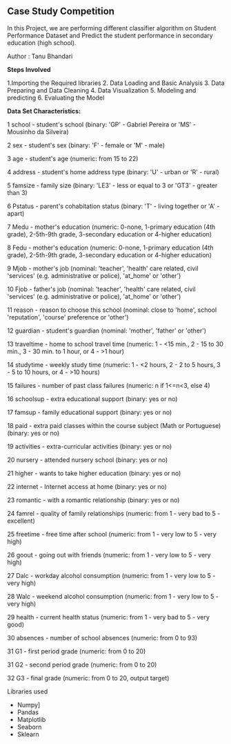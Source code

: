 ## Case Study Competition

In this Project, we are performing different classifier algorithm on Student Performance Dataset and Predict the student performance in secondary education (high school).

Author : Tanu Bhandari

**Steps Involved**

1.Importing the Required libraries
2. Data Loading and Basic Analysis 
3. Data Preparing and Data Cleaning
4. Data Visualization
5. Modeling and predicting
6. Evaluating the Model



**Data Set Characteristics:**

 1 school - student's school (binary: 'GP' - Gabriel Pereira or 'MS' - Mousinho da Silveira)
 
 2 sex - student's sex (binary: 'F' - female or 'M' - male)
 
 3 age - student's age (numeric: from 15 to 22)
 
 4 address - student's home address type (binary: 'U' - urban or 'R' - rural)
 
 5 famsize - family size (binary: 'LE3' - less or equal to 3 or 'GT3' - greater than 3)
 
 6 Pstatus - parent's cohabitation status (binary: 'T' - living together or 'A' - apart)
 
 7 Medu - mother's education (numeric: 0-none, 1-primary education (4th grade), 2-5th-9th grade, 3-secondary education or 4-higher 
    education)
    
 8 Fedu - mother's education (numeric: 0-none, 1-primary education (4th grade), 2-5th-9th grade, 3-secondary education or 4-higher 
    education)
    
 9 Mjob - mother's job (nominal: 'teacher', 'health' care related, civil 'services' (e.g. administrative or police), 'at_home' or 'other')
 
 10 Fjob - father's job (nominal: 'teacher', 'health' care related, civil 'services' (e.g. administrative or police), 'at_home' or 'other')
 
 11 reason - reason to choose this school (nominal: close to 'home', school 'reputation', 'course' preference or 'other')
 
 12 guardian - student's guardian (nominal: 'mother', 'father' or 'other')
 
 13 traveltime - home to school travel time (numeric: 1 - <15 min., 2 - 15 to 30 min., 3 - 30 min. to 1 hour, or 4 - >1 hour)
 
 14 studytime - weekly study time (numeric: 1 - <2 hours, 2 - 2 to 5 hours, 3 - 5 to 10 hours, or 4 - >10 hours)
 
 15 failures - number of past class failures (numeric: n if 1<=n<3, else 4)
 
 16 schoolsup - extra educational support (binary: yes or no)
 
 17 famsup - family educational support (binary: yes or no)
 
 18 paid - extra paid classes within the course subject (Math or Portuguese) (binary: yes or no)
 
 19 activities - extra-curricular activities (binary: yes or no)
 
 20 nursery - attended nursery school (binary: yes or no)
 
 21 higher - wants to take higher education (binary: yes or no)
 
 22 internet - Internet access at home (binary: yes or no)
 
 23 romantic - with a romantic relationship (binary: yes or no)
 
 24 famrel - quality of family relationships (numeric: from 1 - very bad to 5 - excellent)
 
 25 freetime - free time after school (numeric: from 1 - very low to 5 - very high)
 
 26 goout - going out with friends (numeric: from 1 - very low to 5 - very high)
 
 27 Dalc - workday alcohol consumption (numeric: from 1 - very low to 5 - very high)
 
 28 Walc - weekend alcohol consumption (numeric: from 1 - very low to 5 - very high)
 
 29 health - current health status (numeric: from 1 - very bad to 5 - very good)
 
 30 absences - number of school absences (numeric: from 0 to 93)
 
 31 G1 - first period grade (numeric: from 0 to 20)
 
 31 G2 - second period grade (numeric: from 0 to 20)
 
 32 G3 - final grade (numeric: from 0 to 20, output target)
 
 
              


Libraries used

 * Numpy]
 * Pandas
 * Matplotlib
 * Seaborn
 * Sklearn
 

